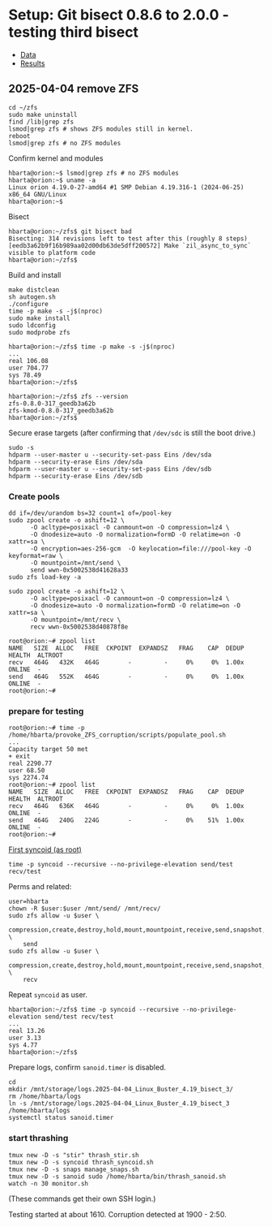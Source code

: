 # Setup: Git bisect 0.8.6 to 2.0.0 - testing third bisect

* [Data](./data.md)
* [Results](./results.md)

## 2025-04-04 remove ZFS

```text
cd ~/zfs
sudo make uninstall
find /lib|grep zfs
lsmod|grep zfs # shows ZFS modules still in kernel.
reboot
lsmod|grep zfs # no ZFS modules
```

Confirm kernel and modules

```text
hbarta@orion:~$ lsmod|grep zfs # no ZFS modules
hbarta@orion:~$ uname -a
Linux orion 4.19.0-27-amd64 #1 SMP Debian 4.19.316-1 (2024-06-25) x86_64 GNU/Linux
hbarta@orion:~$ 
```

Bisect

```text
hbarta@orion:~/zfs$ git bisect bad
Bisecting: 314 revisions left to test after this (roughly 8 steps)
[eedb3a62b9f16b989aa02d00db63de5dff200572] Make `zil_async_to_sync` visible to platform code
hbarta@orion:~/zfs$ 
```

Build and install

```text
make distclean
sh autogen.sh
./configure
time -p make -s -j$(nproc)
sudo make install
sudo ldconfig
sudo modprobe zfs
```

```text
hbarta@orion:~/zfs$ time -p make -s -j$(nproc)
...
real 106.08
user 704.77
sys 78.49
hbarta@orion:~/zfs$ 
```

```text
hbarta@orion:~/zfs$ zfs --version
zfs-0.8.0-317_geedb3a62b
zfs-kmod-0.8.0-317_geedb3a62b
hbarta@orion:~/zfs$ 
```

Secure erase targets (after confirming that `/dev/sdc` is still the boot drive.)

```text
sudo -s
hdparm --user-master u --security-set-pass Eins /dev/sda
hdparm --security-erase Eins /dev/sda
hdparm --user-master u --security-set-pass Eins /dev/sdb
hdparm --security-erase Eins /dev/sdb
```

### Create pools

```text
dd if=/dev/urandom bs=32 count=1 of=/pool-key 
sudo zpool create -o ashift=12 \
      -O acltype=posixacl -O canmount=on -O compression=lz4 \
      -O dnodesize=auto -O normalization=formD -O relatime=on -O xattr=sa \
      -O encryption=aes-256-gcm  -O keylocation=file:///pool-key -O keyformat=raw \
      -O mountpoint=/mnt/send \
      send wwn-0x5002538d41628a33
sudo zfs load-key -a

sudo zpool create -o ashift=12 \
      -O acltype=posixacl -O canmount=on -O compression=lz4 \
      -O dnodesize=auto -O normalization=formD -O relatime=on -O xattr=sa \
      -O mountpoint=/mnt/recv \
      recv wwn-0x5002538d40878f8e
```

```text
root@orion:~# zpool list
NAME   SIZE  ALLOC   FREE  CKPOINT  EXPANDSZ   FRAG    CAP  DEDUP    HEALTH  ALTROOT
recv   464G   432K   464G        -         -     0%     0%  1.00x    ONLINE  -
send   464G   552K   464G        -         -     0%     0%  1.00x    ONLINE  -
root@orion:~# 
```

### prepare for testing

```text
root@orion:~# time -p /home/hbarta/provoke_ZFS_corruption/scripts/populate_pool.sh
...
Capacity target 50 met
+ exit
real 2290.77
user 68.50
sys 2274.74
root@orion:~# zpool list
NAME   SIZE  ALLOC   FREE  CKPOINT  EXPANDSZ   FRAG    CAP  DEDUP    HEALTH  ALTROOT
recv   464G   636K   464G        -         -     0%     0%  1.00x    ONLINE  -
send   464G   240G   224G        -         -     0%    51%  1.00x    ONLINE  -
root@orion:~# 
```

[First syncoid (as root)](./data.md)

```text
time -p syncoid --recursive --no-privilege-elevation send/test recv/test
```

Perms and related:

```text
user=hbarta
chown -R $user:$user /mnt/send/ /mnt/recv/
sudo zfs allow -u $user \
    compression,create,destroy,hold,mount,mountpoint,receive,send,snapshot,destroy,rollback \
    send
sudo zfs allow -u $user \
    compression,create,destroy,hold,mount,mountpoint,receive,send,snapshot,destroy,rollback \
    recv
```

Repeat `syncoid` as user.

```text
hbarta@orion:~/zfs$ time -p syncoid --recursive --no-privilege-elevation send/test recv/test
...
real 13.26
user 3.13
sys 4.77
hbarta@orion:~/zfs$ 
```

Prepare logs, confirm `sanoid.timer` is disabled.

```text
cd
mkdir /mnt/storage/logs.2025-04-04_Linux_Buster_4.19_bisect_3/
rm /home/hbarta/logs
ln -s /mnt/storage/logs.2025-04-04_Linux_Buster_4.19_bisect_3 /home/hbarta/logs
systemctl status sanoid.timer
```

### start thrashing

```text
tmux new -D -s "stir" thrash_stir.sh
tmux new -D -s syncoid thrash_syncoid.sh
tmux new -D -s snaps manage_snaps.sh
tmux new -D -s sanoid sudo /home/hbarta/bin/thrash_sanoid.sh
watch -n 30 monitor.sh
```

(These commands get their own SSH login.) 

Testing started at about 1610. Corruption detected at 1900 - 2:50.
